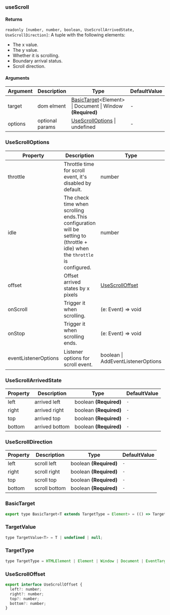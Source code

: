 ### useScroll

#### Returns
`readonly [number, number, boolean, UseScrollArrivedState, UseScrollDirection]`: A tuple with the following elements:
- The x value.
- The y value.
- Whether it is scrolling.
- Boundary arrival status.
- Scroll direction.

#### Arguments
|Argument|Description|Type|DefaultValue|
|---|---|---|---|
|target|dom elment|[BasicTarget](#BasicTarget)&lt;Element&gt; \| Document \| Window  **(Required)**|-|
|options|optional params|[UseScrollOptions](#UseScrollOptions) \| undefined |-|

### UseScrollOptions

|Property|Description|Type|DefaultValue|
|---|---|---|---|
|throttle|Throttle time for scroll event, it's disabled by default.|number |`0`|
|idle|The check time when scrolling ends.This configuration will be setting to (throttle + idle) when the `throttle` is configured.|number |`-`|
|offset|Offset arrived states by x pixels|[UseScrollOffset](#UseScrollOffset) |`-`|
|onScroll|Trigger it when scrolling.|(e: Event) => void |`-`|
|onStop|Trigger it when scrolling ends.|(e: Event) => void |`-`|
|eventListenerOptions|Listener options for scroll event.|boolean \| AddEventListenerOptions |`{capture: false, passive: true}`|

### UseScrollArrivedState

|Property|Description|Type|DefaultValue|
|---|---|---|---|
|left|arrived left|boolean  **(Required)**|`-`|
|right|arrived right|boolean  **(Required)**|`-`|
|top|arrived top|boolean  **(Required)**|`-`|
|bottom|arrived bottom|boolean  **(Required)**|`-`|

### UseScrollDirection

|Property|Description|Type|DefaultValue|
|---|---|---|---|
|left|scroll left|boolean  **(Required)**|`-`|
|right|scroll right|boolean  **(Required)**|`-`|
|top|scroll top|boolean  **(Required)**|`-`|
|bottom|scroll bottom|boolean  **(Required)**|`-`|

### BasicTarget

```js
export type BasicTarget<T extends TargetType = Element> = (() => TargetValue<T>) | TargetValue<T> | MutableRefObject<TargetValue<T>>;
```

### TargetValue

```js
type TargetValue<T> = T | undefined | null;
```

### TargetType

```js
type TargetType = HTMLElement | Element | Window | Document | EventTarget;
```

### UseScrollOffset

```js
export interface UseScrollOffset {
  left?: number;
  right?: number;
  top?: number;
  bottom?: number;
}
```